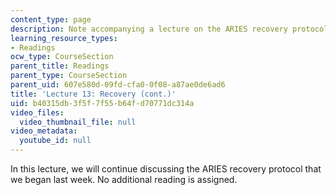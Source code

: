 ```yaml
---
content_type: page
description: Note accompanying a lecture on the ARIES recovery protocol.
learning_resource_types:
- Readings
ocw_type: CourseSection
parent_title: Readings
parent_type: CourseSection
parent_uid: 607e580d-09fd-cfa0-0f08-a87ae0de6ad6
title: 'Lecture 13: Recovery (cont.)'
uid: b40315db-3f5f-7f55-b64f-d70771dc314a
video_files:
  video_thumbnail_file: null
video_metadata:
  youtube_id: null
---
```


In this lecture, we will continue discussing the ARIES recovery protocol that we began last week. No additional reading is assigned.
